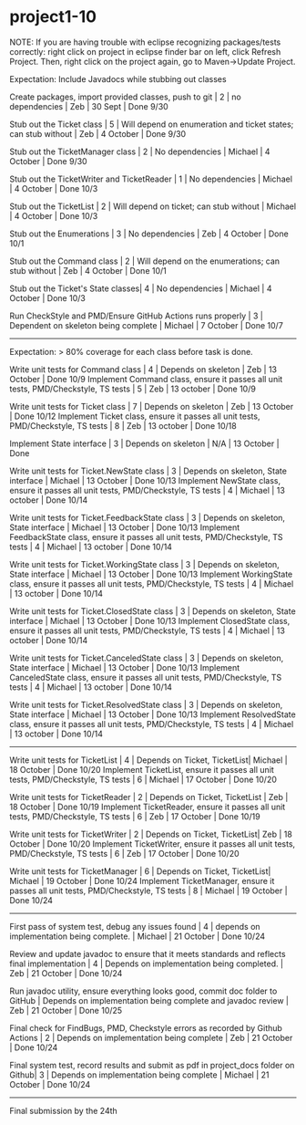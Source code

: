 # project1-10 #

NOTE: If you are having trouble with eclipse recognizing packages/tests correctly: right click on project in eclipse finder bar on left, click Refresh Project. Then, right click on the project again, go to Maven->Update Project. 

Expectation: Include Javadocs while stubbing out classes

Create packages, import provided classes, push to git | 2 | no dependencies | Zeb | 30 Sept | Done 9/30

Stub out the Ticket class | 5 | Will depend on enumeration and ticket states; can stub without | Zeb | 4 October | Done 9/30

Stub out the TicketManager class | 2 | No dependencies | Michael | 4 October | Done 9/30

Stub out the TicketWriter and TicketReader | 1 | No dependencies | Michael | 4 October | Done 10/3

Stub out the TicketList | 2 | Will depend on ticket; can stub without | Michael | 4 October | Done 10/3

Stub out the Enumerations | 3 | No dependencies | Zeb | 4 October | Done 10/1

Stub out the Command class | 2 | Will depend on the enumerations; can stub without | Zeb | 4 October | Done 10/1

Stub out the Ticket's State classes| 4 | No dependencies | Michael | 4 October | Done 10/3 

Run CheckStyle and PMD/Ensure GitHub Actions runs properly | 3 | Dependent on skeleton being complete | Michael | 7 October | Done 10/7

---

Expectation:  > 80% coverage for each class before task is done. 

Write unit tests for Command class | 4 | Depends on skeleton | Zeb | 13 October | Done 10/9
Implement Command class, ensure it passes all unit tests, PMD/Checkstyle, TS tests | 5 | Zeb | 13 october | Done 10/9

Write unit tests for Ticket class | 7 | Depends on skeleton | Zeb | 13 October | Done 10/12
Implement Ticket class, ensure it passes all unit tests, PMD/Checkstyle, TS tests | 8 | Zeb | 13 october | Done 10/18

Implement State interface | 3 | Depends on skeleton | N/A | 13 October | Done

Write unit tests for Ticket.NewState class | 3 | Depends on skeleton, State interface | Michael | 13 October | Done 10/13
Implement NewState class, ensure it passes all unit tests, PMD/Checkstyle, TS tests | 4 | Michael | 13 october | Done 10/14

Write unit tests for Ticket.FeedbackState class | 3 | Depends on skeleton, State interface | Michael | 13 October | Done 10/13
Implement FeedbackState class, ensure it passes all unit tests, PMD/Checkstyle, TS tests | 4 | Michael | 13 october | Done 10/14

Write unit tests for Ticket.WorkingState class | 3 | Depends on skeleton, State interface | Michael | 13 October | Done 10/13
Implement WorkingState class, ensure it passes all unit tests, PMD/Checkstyle, TS tests | 4 | Michael | 13 october | Done 10/14

Write unit tests for Ticket.ClosedState class | 3 | Depends on skeleton, State interface | Michael | 13 October | Done 10/13
Implement ClosedState class, ensure it passes all unit tests, PMD/Checkstyle, TS tests | 4 | Michael | 13 october | Done 10/14

Write unit tests for Ticket.CanceledState class | 3 | Depends on skeleton, State interface | Michael | 13 October | Done 10/13
Implement CanceledState class, ensure it passes all unit tests, PMD/Checkstyle, TS tests | 4 | Michael | 13 october | Done 10/14

Write unit tests for Ticket.ResolvedState class | 3 | Depends on skeleton, State interface | Michael | 13 October | Done 10/13
Implement ResolvedState class, ensure it passes all unit tests, PMD/Checkstyle, TS tests | 4 | Michael | 13 october | Done 10/14

---

Write unit tests for TicketList | 4 | Depends on Ticket, TicketList| Michael | 18 October | Done 10/20
Implement TicketList, ensure it passes all unit tests, PMD/Checkstyle, TS tests | 6 | Michael | 17 October | Done 10/20

Write unit tests for TicketReader | 2 | Depends on Ticket, TicketList | Zeb | 18 October | Done 10/19
Implement TicketReader, ensure it passes all unit tests, PMD/Checkstyle, TS tests | 6 | Zeb | 17 October | Done 10/19

Write unit tests for TicketWriter | 2 | Depends on Ticket, TicketList| Zeb | 18 October | Done 10/20
Implement TicketWriter, ensure it passes all unit tests, PMD/Checkstyle, TS tests | 6 | Zeb | 17 October | Done 10/20

Write unit tests for TicketManager | 6 | Depends on Ticket, TicketList| Michael | 19 October | Done 10/24
Implement TicketManager, ensure it passes all unit tests, PMD/Checkstyle, TS tests | 8 | Michael | 19 October | Done 10/24

---

First pass of system test, debug any issues found | 4 | depends on implementation being complete. | Michael | 21 October | Done 10/24

Review and update javadoc to ensure that it meets standards and reflects final implementation | 4 | Depends on implementation being completed. | Zeb | 21 October | Done 10/24

Run javadoc utility, ensure everything looks good, commit doc folder to GitHub | Depends on implementation being complete and javadoc review | Zeb | 21 October  | Done 10/25

Final check for FindBugs, PMD, Checkstyle errors as recorded by Github Actions | 2 | Depends on implementation being complete | Zeb | 21 October | Done 10/24

Final system test, record results and submit as pdf in project_docs folder on Github| 3 | Depends on implementation being complete | Michael | 21 October | Done 10/24

---

Final submission by the 24th



